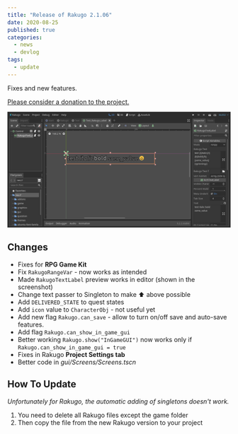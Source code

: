 ```yaml
---
title: "Release of Rakugo 2.1.06"
date: 2020-08-25
published: true
categories:
  - news
  - devlog
tags:
  - update
---
```


Fixes and new features.

[Please consider a donation to the project.](/donations/)

![](/assets/imgs/RakugoTextLabel.png)

## Changes

- Fixes for **RPG Game Kit**
- Fix `RakugoRangeVar` - now works as intended
- Made `RakugoTextLabel` preview works in editor (shown in the screenshot)
- Change text passer to Singleton to make ⬆️ above possible
- Add `DELIVERED_STATE` to quest states
- Add `icon` value to `CharacterObj` - not useful yet
- Add new flag `Rakugo.can_save` - allow to turn on/off save and auto-save features.
- Add flag `Rakugo.can_show_in_game_gui`
- Better working `Rakugo.show("InGameGUI")` now works only if `Rakugo.can_show_in_game_gui = true`
- Fixes in Rakugo **Project Settings tab**
- Better code in _gui/Screens/Screens.tscn_

## How To Update

*Unfortunately for Rakugo, the automatic adding of singletons doesn't work.*

1. You need to delete all Rakugo files except the game folder
2. Then copy the file from the new Rakugo version to your project